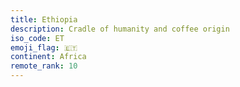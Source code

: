 ```yaml
---
title: Ethiopia
description: Cradle of humanity and coffee origin
iso_code: ET
emoji_flag: 🇪🇹
continent: Africa
remote_rank: 10
---
```

